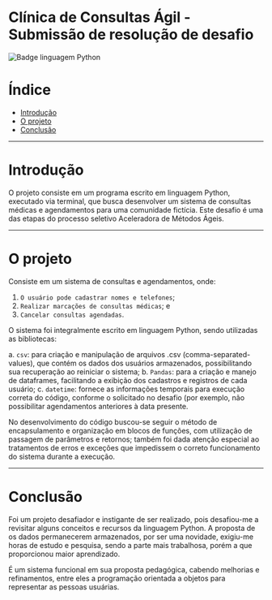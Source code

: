 # Clínica de Consultas Ágil - Submissão de resolução de desafio

![Badge linguagem Python](https://img.shields.io/badge/linguagem-Python-orange) 

# Índice
* [Introdução](#introdução)
* [O projeto](#o-projeto)
* [Conclusão](#conclusão)

___
# Introdução
O projeto consiste em um programa escrito em linguagem Python, executado via terminal, que busca desenvolver um sistema de consultas médicas e agendamentos para uma comunidade fictícia. Este desafio é uma das etapas do processo seletivo Aceleradora de Métodos Ágeis.
___
# O projeto
Consiste em um sistema de consultas e agendamentos, onde:

1. `O usuário pode cadastrar nomes e telefones`;
2. `Realizar marcações de consultas médicas`; e
3. `Cancelar consultas agendadas`.

O sistema foi integralmente escrito em linguagem Python, sendo utilizadas as bibliotecas:

a. `csv`: para criação e manipulação de arquivos .csv (comma-separated-values), que contém os dados dos usuários armazenados, possibilitando sua recuperação ao reiniciar o sistema;
b. `Pandas`: para a criação e manejo de dataframes, facilitando a exibição dos cadastros e registros de cada usuário;
c. `datetime`: fornece as informações temporais para execução correta do código, conforme o solicitado no desafio (por exemplo, não possibilitar agendamentos anteriores à data presente.

No desenvolvimento do código buscou-se seguir o método de encapsulamento e organização em blocos de funções, com utilização de passagem de parâmetros e retornos; também foi dada atenção especial ao tratamentos de erros e exceções que impedissem o correto funcionamento do sistema durante a execução.

___
# Conclusão
Foi um projeto desafiador e instigante de ser realizado, pois desafiou-me a revisitar alguns conceitos e recursos da linguagem Python. A proposta de os dados permanecerem armazenados, por ser uma novidade, exigiu-me horas de estudo e pesquisa, sendo a parte mais trabalhosa, porém a que proporcionou maior aprendizado.

É um sistema funcional em sua proposta pedagógica, cabendo melhorias e refinamentos, entre eles a programação orientada a objetos para representar as pessoas usuárias.
